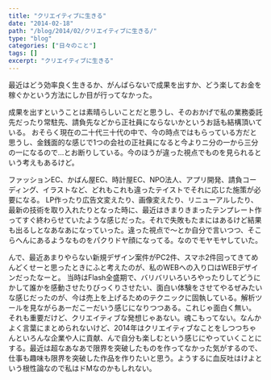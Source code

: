 ```yaml
---
title: "クリエイティブに生きる"
date: "2014-02-18"
path: "/blog/2014/02/クリエイティブに生きる/"
type: "blog"
categories: ["日々のこと"]
tags: []
excerpt: "クリエイティブに生きる"
---
```


最近はどう効率良く生きるか、がんばらないで成果を出すか、どう楽してお金を稼ぐかという方法にしか目が行ってなかった。

成果を出すということは素晴らしいことだと思うし、そのおかげで私の業務委託先だったり常駐先、請負先などから正社員にならないかというお話も結構頂いている。 
おそらく現在の二十代三十代の中で、今の時点ではもらっている方だと思うし、金銭面的な感じで1つの会社の正社員になると今よりニ分の一から三分の一になるので…とお断りしている。今のほうが違った視点でものを見られるという考えもあるけど。

ファッションEC、かばん屋EC、時計屋EC、NPO法人、アプリ開発、請負コーディング、イラストなど、どれもこれも違ったテイストでそれに応じた施策が必要になる。 
LP作ったり広告文変えたり、画像変えたり、リニューアルしたり、最新の技術を取り入れたりとなった時に、最近はきまりきまったテンプレート作ってすぐ終わらせていたような感じだった。それで失敗もたまにはあるけど結果も出るしとなあなあになっていった。違った視点で～とか自分で言いつつ、そこらへんにあるようなものをパクりドヤ顔になってる。なのでモヤモヤしていた。

んで、最近あまりやらない新規デザイン案件がPC2件、スマホ2件回ってきてめんどくせーと思ったときにふと考えたのが、私のWEBへの入り口はWEBデザインだったなーと。 
当時はFlash全盛期で、バリバリいろいろやったりしてどうにかして誰かを感動させたりびっくりさせたい、面白い体験をさせてやるぜみたいな感じだったのが、今は売上を上げるためのテクニックに固執している。解析ツールを見ながらあーだこーだいう感じになりつつある。これじゃ面白く無い。それも重要だけど、クリエイティブな発想じゃあない。魂こもってない。なんかよく言葉にまとめられないけど、2014年はクリエイティブなことをしつつちゃんといろんな企業や人に貢献、んで自分も楽しむという感じにやっていくことにする。最近は超なあなあで限界を突破したものを作ってなかった気がするので、仕事も趣味も限界を突破した作品を作りたいと思う。ようするに血反吐はけよという根性論なので私はドMなのかもしれない。
